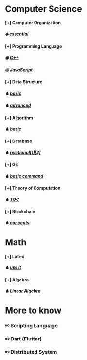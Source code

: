 

# Computer Science
#### [+] Computer Organization 
##### &#x25c8; [essential](./fundamental/Computer_Organization.md)

#### [+] Programming Language 
##### &#x25c9; [C++](./programming_language/conceptC++.md)
##### &#x25ce; [JavaScript](./programming_language/JS/)

#### [+] Data Structure 
##### &#x265e; [basic](./data_structure/dataStructureBasic.md)
##### &#x265e; [advanced](./data_structure/dataStructureAdvanced.md)

#### [+] Algorithm 
##### &#x265e; [basic](./algorithm/)

#### [+] Database 
##### &#x265e; [relational](./database/)[[1]](./database/relationalDatabase_1.md)[[2]](./database/relationalDatabase_2.md)

#### [+] Git 
##### &#x265e; [basic command](./fundamental/Git.md)

#### [+] Theory of Computation 
##### &#x265e; [TOC](./fundamental/TOC.md)

#### [+] Blockchain 
##### &#x265e; [concepts](./blockchain/blockchain-concept.md)

# Math
#### [+] LaTex 
##### &#x265e; [use it](./LaTex/LaTex.md)

#### [+] Algebra  
##### &#x265e; [Linear Algebra](./Math/linearAlgebra.md)


# More to know

### &#x26af; Scripting Language

### &#x26af; Dart (Flutter)

### &#x26af; Distributed System
